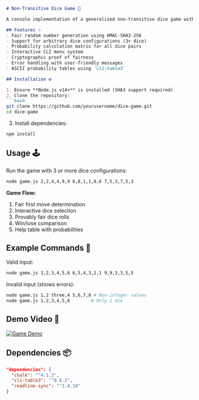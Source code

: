```markdown
# Non-Transitive Dice Game 🎲

A console implementation of a generalized non-transitive dice game with provably fair random generation and configurable dice configurations.

## Features ✨
- Fair random number generation using HMAC-SHA3-256
- Support for arbitrary dice configurations (3+ dice)
- Probability calculation matrix for all dice pairs
- Interactive CLI menu system
- Cryptographic proof of fairness
- Error handling with user-friendly messages
- ASCII probability tables using `cli-table3`

## Installation ⚙️

1. Ensure **Node.js v14+** is installed (SHA3 support required)
2. Clone the repository:
```bash
git clone https://github.com/yourusername/dice-game.git
cd dice-game
```
3. Install dependencies:
```bash
npm install
```

## Usage 🕹️

Run the game with 3 or more dice configurations:
```bash
node game.js 2,2,4,4,9,9 6,8,1,1,8,6 7,5,3,7,5,3
```

**Game Flow:**
1. Fair first move determination
2. Interactive dice selection
3. Provably fair dice rolls
4. Win/lose comparison
5. Help table with probabilities

## Example Commands 📝

Valid input:
```bash
node game.js 1,2,3,4,5,6 6,5,4,3,2,1 9,9,3,3,5,5
```

Invalid input (shows errors):
```bash
node game.js 1,2 three,4 5,6,7,8 # Non-integer values
node game.js 1,2,3,4,5,6        # Only 1 die
```

## Demo Video 🎥

[![Game Demo](https://img.youtube.com/vi/JI8rqfTZ7Rk/0.jpg)](https://www.youtube.com/watch?v=JI8rqfTZ7Rk)

## Dependencies 📦

```json
"dependencies": {
  "chalk": "^4.1.2",
  "cli-table3": "^0.6.2",
  "readline-sync": "^1.4.10"
}
```
